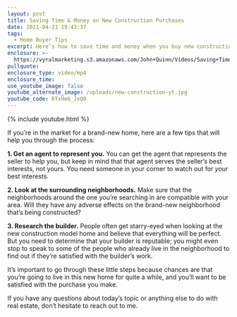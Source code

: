 ```yaml
---
layout: post
title: Saving Time & Money on New Construction Purchases
date: 2021-04-21 19:43:37
tags:
  - Home Buyer Tips
excerpt: Here’s how to save time and money when you buy new construction.
enclosure: >-
  https://vyralmarketing.s3.amazonaws.com/John+Quinn/Videos/Saving+Time+%26+Money+on+New+Construction+Purchases.mp4
pullquote:
enclosure_type: video/mp4
enclosure_time:
use_youtube_image: false
youtube_alternate_image: /uploads/new-construction-yt.jpg
youtube_code: RTxHe6_JxQ0
---
```

{% include youtube.html %}

If you’re in the market for a brand-new home, here are a few tips that will help you through the process:

**1\. Get an agent to represent you.** You can get the agent that represents the seller to help you, but keep in mind that that agent serves the seller’s best interests, not yours. You need someone in your corner to watch out for *your* best interests.

**2\. Look at the surrounding neighborhoods.** Make sure that the neighborhoods around the one you’re searching in are compatible with your area. Will they have any adverse effects on the brand-new neighborhood that’s being constructed?

**3\. Research the builder.** People often get starry-eyed when looking at the new construction model home and believe that everything will be perfect. But you need to determine that your builder is reputable; you might even stop to speak to some of the people who already live in the neighborhood to find out if they’re satisfied with the builder’s work.

It’s important to go through these little steps because chances are that you’re going to live in this new home for quite a while, and you’ll want to be satisfied with the purchase you make.&nbsp;

If you have any questions about today’s topic or anything else to do with real estate, don’t hesitate to reach out to me.
